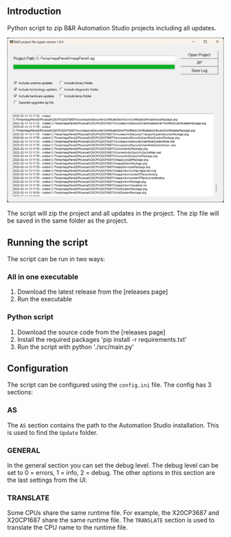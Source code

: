 ## Introduction

Python script to zip B&R Automation Studio projects including all updates.

![](./images/overview.png)

The script will zip the project and all updates in the project. The zip file will be saved in the same folder as the project.

## Running the script

The script can be run in two ways:

### All in one executable

1. Download the latest release from the [releases page]
2. Run the executable

### Python script

1. Download the source code from the [releases page]
2. Install the required packages 'pip install -r requirements.txt'
3. Run the script with python './src/main.py'

## Configuration

The script can be configured using the `config.ini` file. The config has 3 sections:

### AS

The `AS` section contains the path to the Automation Studio installation. This is used to find the `Update` folder.

### GENERAL

In the general section you can set the debug level. The debug level can be set to 0 = errors, 1 = info, 2 = debug. The other options in this section are the last settings from the UI.

### TRANSLATE

Some CPUs share the same runtime file. For example, the X20CP3687 and X20CP1687 share the same runtime file. The `TRANSLATE` section is used to translate the CPU name to the runtime file.



